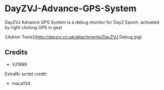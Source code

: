DayZVJ-Advance-GPS-System
=========================

DayZVJ Advance GPS System is a debug monitor for DayZ Epoch. activated by right clicking GPS in gear 

![Admin Tools](http://dayzvj.co.uk/attachments/DayZVJ Debug.jpg)

## Credits
* VJ1989

ExtraRc script credit:
* maca134
